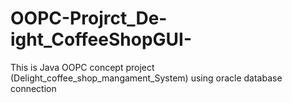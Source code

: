 # OOPC-Projrct_De-ight_CoffeeShopGUI-
This is Java OOPC concept project (Delight_coffee_shop_mangament_System) using oracle database connection

